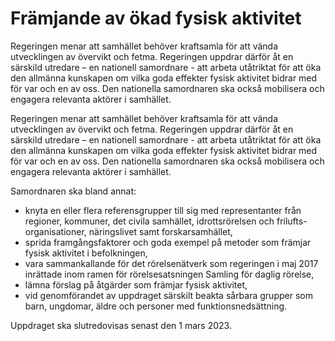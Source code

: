 # Främjande av ökad fysisk aktivitet

Regeringen menar att samhället behöver kraftsamla för att vända utvecklingen av övervikt och fetma. Regeringen uppdrar därför åt en särskild utredare – en nationell samordnare - att arbeta utåtriktat för att öka den allmänna kunskapen om vilka goda effekter fysisk aktivitet bidrar med för var och en av oss. Den nationella samordnaren ska också mobilisera och engagera relevanta aktörer i samhället.

Regeringen menar att samhället behöver kraftsamla för att vända utvecklingen av övervikt och fetma. Regeringen uppdrar därför åt en särskild utredare – en nationell samordnare - att arbeta utåtriktat för att öka den allmänna kunskapen om vilka goda effekter fysisk aktivitet bidrar med för var och en av oss. Den nationella samordnaren ska också mobilisera och engagera relevanta aktörer i samhället.

Samordnaren ska bland annat:

* knyta en eller flera referensgrupper till sig med representanter från regioner, kommuner, det civila samhället, idrottsrörelsen och frilufts-organisationer, näringslivet samt forskarsamhället,
* sprida framgångsfaktorer och goda exempel på metoder som främjar fysisk aktivitet i befolkningen,
* vara sammankallande för det rörelsenätverk som regeringen i maj 2017 inrättade inom ramen för rörelsesatsningen Samling för daglig rörelse,
* lämna förslag på åtgärder som främjar fysisk aktivitet,
* vid genomförandet av uppdraget särskilt beakta sårbara grupper som barn, ungdomar, äldre och personer med funktionsnedsättning.

Uppdraget ska slutredovisas senast den 1 mars 2023.
